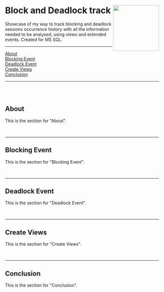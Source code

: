 
# Block and Deadlock track <img src="https://cdn-dynmedia-1.microsoft.com/is/image/microsoftcorp/UHFbanner-MSlogo?fmt=png-alpha&bfc=off&qlt=100,1" align="right" width="150">
Showcase of my way to track blocking and deadlock sessions occurrence history with all the information needed to be analysed, using views and extended events. Created for MS SQL.  
<hr>
    </ul>
    <p dir="auto">
        <a href="#about">About</a><br>
        <a href="#blocking-event">Blocking Event</a><br>
        <a href="#deadlock-event">Deadlock Event</a><br>
        <a href="#create-views">Create Views</a><br>
        <a href="#conclusion">Conclusion</a><br>
    </p>
    <hr>
    <br>
    <br>
     <section id="about">
        <h2>About</h2>
        <p>This is the section for "About".</p>
    </section>
        <br>
            <hr>
    <section id="blocking-event">
        <h2>Blocking Event</h2>
        <p>This is the section for "Blocking Event".</p>
    </section>
        <br>
            <hr>
    <section id="deadlock-event">
        <h2>Deadlock Event</h2>
        <p>This is the section for "Deadlock Event".</p>
    </section>
        <br>
            <hr>
    <section id="create-views">
        <h2>Create Views</h2>
        <p>This is the section for "Create Views".</p>
    </section>
        <br>
            <hr>
    <section id="conclusion">
        <h2>Conclusion</h2>
        <p>This is the section for "Conclusion".</p>
    </section>
        <br>
